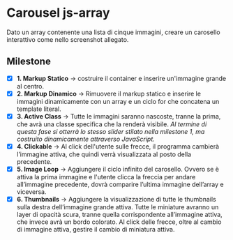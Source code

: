 # Carousel js-array

Dato un array contenente una lista di cinque immagini, creare un carosello interattivo come nello screenshot allegato.

## Milestone
- [x] **1. Markup Statico** &rarr; costruire il container e inserire un'immagine grande al centro.
- [x] **2. Markup Dinamico** &rarr; Rimuovere il markup statico e inserire le immagini dinamicamente con un array e un ciclo for che concatena un template literal.
- [x] **3. Active Class** &rarr; Tutte le immagini saranno nascoste, tranne la prima, che avrà una classe specifica che la renderà visibile.
*Al termine di questa fase si otterrà lo stesso slider stilato nella milestone 1, ma costruito dinamicamente attraverso JavaScript.*
- [x] **4. Clickable** &rarr; Al click dell'utente sulle frecce, il programma cambierà l’immagine attiva, che quindi verrà visualizzata al posto della precedente.
- [x] **5. Image Loop** &rarr; Aggiungere il ciclo infinito del carosello. Ovvero se è attiva la prima immagine e l'utente clicca la freccia per andare all’immagine precedente, dovrà comparire l’ultima immagine dell’array e viceversa.
- [x] **6. Thumbnails** &rarr; Aggiungere la visualizzazione di tutte le thumbnails sulla destra dell’immagine grande attiva. Tutte le miniature avranno un layer di opacità scura, tranne quella corrispondente all’immagine attiva, che invece avrà un bordo colorato. Al click delle frecce, oltre al cambio di immagine attiva, gestire il cambio di miniatura attiva.